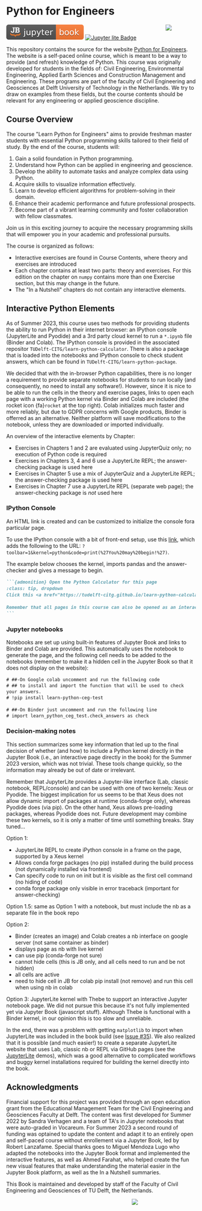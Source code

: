 
# Python for Engineers

<img src="https://raw.githubusercontent.com/TUDelft-CITG/learn-python/main/book/figures/learn-python-logo.png" width=80 style="float: right;"/>

[![Jupyter Book Badge](https://raw.githubusercontent.com/executablebooks/jupyter-book/47e06598ef05bd429467a7de66a7fb3a83e89c2f/docs/images/badge.svg)](https://jupyterbook.org) 
[![Jupyter lite Badge](https://jupyterlite.rtfd.io/en/latest/_static/badge.svg)](https://github.com/jupyterlite)

This repository contains the source for the website [Python for Engineers](https://tudelft-citg.github.io/learn-python/). The website is a self-paced online course, which is meant to be a way to provide (and refresh) knowledge of Python. This course was originally developed for students in the fields of: Civil Engineering, Environmental Engineering, Applied Earth Sciences and Construction Management and Engineering. These programs are part of the faculty of Civil Engineering and Geosciences at Delft University of Technology in the Netherlands. We try to draw on examples from these fields, but the course contents should be relevant for any engineering or applied geoscience discipline.

## Course Overview

The course "Learn Python for Engineers" aims to provide freshman master students with essential Python programming skills tailored to their field of study. By the end of the course, students will:

1. Gain a solid foundation in Python programming.
2. Understand how Python can be applied in engineering and geoscience.
3. Develop the ability to automate tasks and analyze complex data using Python.
4. Acquire skills to visualize information effectively.
5. Learn to develop efficient algorithms for problem-solving in their domain.
6. Enhance their academic performance and future professional prospects.
7. Become part of a vibrant learning community and foster collaboration with fellow classmates.

Join us in this exciting journey to acquire the necessary programming skills that will empower you in your academic and professional pursuits.

The course is organized as follows:
- Interactive exercises are found in Course Contents, where theory and exercises are introduced
- Each chapter contains at least two parts: theory and exercises. For this edition on the chapter on `numpy` contains more than one Exercise section, but this may change in the future.
- The "In a Nutshell" chapters do not contain any interactive elements.

## Interactive Python Elements

As of Summer 2023, this course uses two methods for providing students the ability to run Python in their internet browser: an IPython console (JupyterLite and Pyodide) and a 3rd party cloud kernel to run a `*.ipynb` file (Binder and Colab). The IPython console is provided in the associated repositor `TUDelft-CITG/learn-python-calculator`. There is also a package that is loaded into the notebooks and IPython console to check student answers, which can be found in `TUDelft-CITG/learn-python-package`.

We decided that with the in-browser Python capabilities, there is no longer a requirement to provide separate notebooks for students to run locally (and consequently, no need to install any software!). However, since it is nice to be able to run the cells in the theory and exercise pages, links to open each page with a working Python kernel via Binder and Colab are included (the rocket icon {fa}`rocket` at the top right). Colab initializes much faster and more reliably, but due to GDPR concerns with Google products, Binder is offerred as an alternative. Neither platform will save modifications to the notebook, unless they are downloaded or imported individually.

An overview of the interactive elements by Chapter:

- Exercises in Chapters 1 and 2 are evaluated using JupyterQuiz only; no execution of Python code is required
- Exercises in Chapters 3, 4 and 6 use a JupyterLite REPL; the answer-checking package is used here
- Exercises in Chapter 5 use a mix of JupyterQuiz and a JupyterLite REPL; the answer-checking package is used here
- Exercises in Chapter 7 use a JupyterLite REPL (separate web page); the answer-checking package is *not* used here 

### IPython Console

An HTML link is created and can be customized to initialize the console fora particular page.

To use the IPython console with a bit of front-end setup, use this [link](https://tudelft-citg.github.io/learn-python-calculator/repl/index.html?toolbar=1&kernel=python&code=print(%27You%20may%20begin!%27)), which adds the following to the URL: `?toolbar=1&kernel=python&code=print(%27You%20may%20begin!%27)`.

The example below chooses the kernel, imports pandas and the answer-checker and gives a message to begin.
 
````md
```{admonition} Open the Python Calculator for this page
:class: tip, dropdown
Click this <a href="https://tudelft-citg.github.io/learn-python-calculator/repl/index.html?toolbar=1&kernel=python&code=import pandas as pd; import data.check_answers as check; print('You may begin!')" target="_blank">link</a> and wait until the message "<tt>You may begin!</tt>" is printed to start evaluating code. More information about this tool can be found [here](calculator). 

Remember that all pages in this course can also be opened as an interactive notebook via Binder or Colab using the {fa}rocket icon above (read more about it [here](nb-links)).
```
````

### Jupyter notebooks

Notebooks are set up using built-in features of Jupyter Book and links to Binder and Colab are provided. This automatically uses the notebook to generate the page, and the following cell needs to be added to the notebooks (remember to make it a hidden cell in the Jupyter Book so that it does not display on the website):
```
# ##-On Google colab uncomment and run the following code
# ## to install and import the function that will be used to check your answers.
# !pip install learn-python-ceg-test

# ##-On Binder just uncomment and run the following line
# import learn_python_ceg_test.check_answers as check
```

### Decision-making notes

This section summarizes some key information that led up to the final decision of whether (and how) to include a Python kernel directly in the Jupyter Book (i.e., an interactive page directly in the book) for the Summer 2023 version, which was not trivial. These tools change quickly, so the information may already be out of date or irrelevant.

Remember that JupyterLite provides a Jupyter-like interface (Lab, classic notebook, REPL/console) and can be used with one of two kernels: Xeus or Pyodide. The biggest implication for us seems to be that Xeus does not allow dynamic import of packages at runtime (conda-forge only), whereas Pyodide does (via pip). On the other hand, Xeus allows pre-loading packages, whereas Pyodide does not. Future development may combine these two kernels, so it is only a matter of time until something breaks. Stay tuned...

Option 1:
- JupyterLite REPL to create iPython console in a frame on the page, supported by a Xeus kernel
- Allows conda forge packages (no pip) installed during the build process (not dynamically installed via frontend)
- Can specify code to run on init but it is visible as the first cell command (no hiding of code)
- conda forge package only visible in error traceback (important for answer-checking)

Option 1.5: same as Option 1 with a notebook, but must include the nb as a separate file in the book repo

Option 2:
- Binder (creates an image) and Colab creates a nb interface on google server (not same container as binder)
- displays page as nb with live kernel
- can use pip (conda-forge not sure)
- cannot hide cells (this is JB only, and all cells need to run and be not hidden)
- all cells are active
- need to hide cell in JB for colab pip install (not remove) and run this cell when using nb in colab

Option 3: JupyterLite kernel with Thebe to support an interactive Jupyter notebook page. We did not pursue this because it's not fully implemented yet via Jupyter Book (javascript stuff). Although Thebe is functional with a Binder kernel, in our opinion this is too slow and unreliable.

In the end, there was a problem with getting `matplotlib` to import when JupyterLite was included in the book build (see [Issue #35](https://github.com/TUDelft-CITG/learn-python/issues/35)). We also realized that it is possible (and much easier!) to create a separate JupyterLite website that uses Lab, classic nb or REPL via GitHub pages (see the [JupyterLite](https://jupyterlite.readthedocs.io/en/latest/) demos), which was a good alternative to complicated workflows and buggy kernel installations required for building the kernel directly into the book.

## Acknowledgments

Financial support for this project was provided through an open education grant from the Educational Management Team for the Civil Engineering and Geosciences Faculty at Delft. The content was first developed for Summer 2022 by Sandra Verhagen and a team of TA's in Jupyter notebooks that were auto-graded in Vocareum. For Summer 2023 a second round of funding was optained to update the content and adapt it to an entirely open and self-paced course without enrollement via a Jupyter Book, led by Robert Lanzafame. Special thanks goes to Miguel Mendoza Lugo who adapted the notebooks into the Jupyter Book format and implemented the interactive features, as well as Ahmed Farahat, who helped create the fun new visual features that make understanding the material easier in the Jupyter Book platform, as well as the In a Nutshell summaries.

This Book is maintained and developed by staff of the Faculty of Civil Engineering and Geosciences of TU Delft, the Netherlands.

 <img src="https://raw.githubusercontent.com/TUDelft-CITG/learn-python/mike/book/figures/TUDelft_logo_cmyk.png" width=170  style="float: right;"/> 
